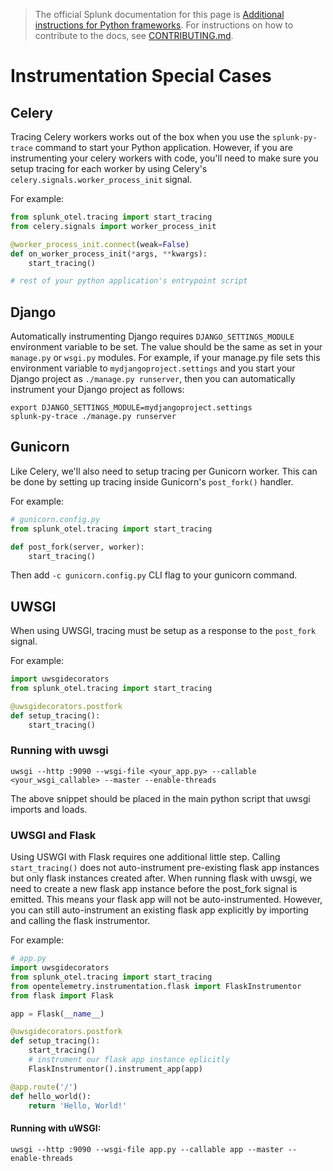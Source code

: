 > The official Splunk documentation for this page is [Additional instructions for Python frameworks](https://docs.splunk.com/Observability/gdi/get-data-in/application/python/instrumentation/instrument-python-frameworks.html). For instructions on how to contribute to the docs, see [CONTRIBUTING.md](../CONTRIBUTING#documentation.md).

# Instrumentation Special Cases

## Celery

Tracing Celery workers works out of the box when you use the `splunk-py-trace`
command to start your Python application. However, if you are instrumenting
your celery workers with code, you'll need to make sure you setup tracing for
each worker by using Celery's `celery.signals.worker_process_init` signal.

For example:

```python
from splunk_otel.tracing import start_tracing
from celery.signals import worker_process_init

@worker_process_init.connect(weak=False)
def on_worker_process_init(*args, **kwargs):
    start_tracing()

# rest of your python application's entrypoint script
```

## Django

Automatically instrumenting Django requires `DJANGO_SETTINGS_MODULE`
environment variable to be set. The value should be the same as set in your
`manage.py` or `wsgi.py` modules. For example, if your manage.py file sets this
environment variable to `mydjangoproject.settings` and you start your Django
project as `./manage.py runserver`, then you can automatically instrument your
Django project as follows:

```
export DJANGO_SETTINGS_MODULE=mydjangoproject.settings
splunk-py-trace ./manage.py runserver
```

## Gunicorn

Like Celery, we'll also need to setup tracing per Gunicorn worker. This can be
done by setting up tracing inside Gunicorn's `post_fork()` handler.

For example:

```python
# gunicorn.config.py
from splunk_otel.tracing import start_tracing

def post_fork(server, worker):
    start_tracing()
```

Then add `-c gunicorn.config.py` CLI flag to your gunicorn command.

## UWSGI

When using UWSGI, tracing must be setup as a response to the `post_fork` signal.

For example:

```python
import uwsgidecorators
from splunk_otel.tracing import start_tracing

@uwsgidecorators.postfork
def setup_tracing():
    start_tracing()

```

### Running with uwsgi

```
uwsgi --http :9090 --wsgi-file <your_app.py> --callable <your_wsgi_callable> --master --enable-threads
```

The above snippet should be placed in the main python script that uwsgi imports
and loads.

### UWSGI and Flask

Using USWGI with Flask requires one additional little step. Calling
`start_tracing()` does not auto-instrument pre-existing flask app instances but
only flask instances created after. When running flask with uwsgi, we need to
create a new flask app instance before the post_fork signal is emitted. This
means your flask app will not be auto-instrumented. However, you can still
auto-instrument an existing flask app explicitly by importing and calling the
flask instrumentor.

For example:

```python
# app.py
import uwsgidecorators
from splunk_otel.tracing import start_tracing
from opentelemetry.instrumentation.flask import FlaskInstrumentor
from flask import Flask

app = Flask(__name__)

@uwsgidecorators.postfork
def setup_tracing():
    start_tracing()
    # instrument our flask app instance eplicitly
    FlaskInstrumentor().instrument_app(app)

@app.route('/')
def hello_world():
    return 'Hello, World!'
```

#### Running with uWSGI:

```
uwsgi --http :9090 --wsgi-file app.py --callable app --master --enable-threads
```
